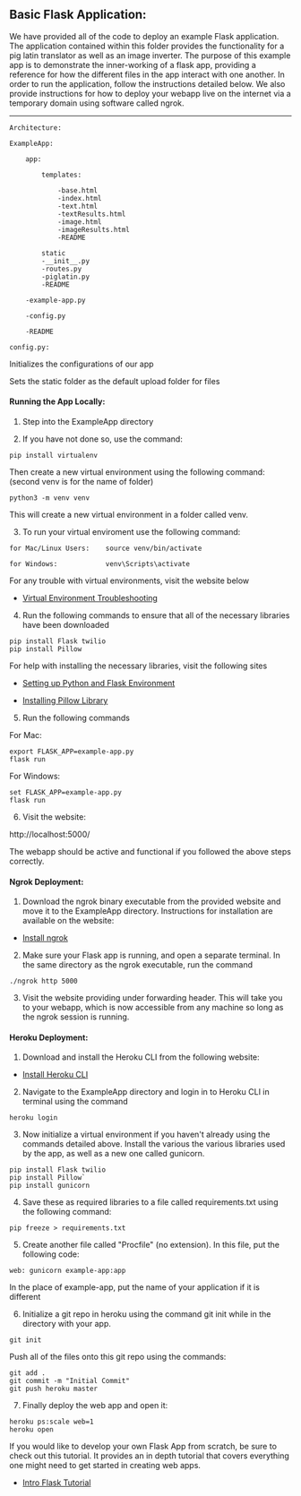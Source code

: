 ## Basic Flask Application:

We have provided all of the code to deploy an example Flask application. The
application contained within this folder provides the functionality for a 
pig latin translator as well as an image inverter. The purpose of this example
app is to demonstrate the inner-working of a flask app, providing a reference
for how the different files in the app interact with one another. In order to 
run the application, follow the instructions detailed below. We also provide
instructions for how to deploy your webapp live on the internet via a temporary
domain using software called ngrok.

---

```
Architecture:

ExampleApp:

    app:

        templates:

            -base.html
            -index.html
            -text.html
            -textResults.html
            -image.html
            -imageResults.html
            -README

        static
        -__init__.py
        -routes.py
        -piglatin.py
        -README

    -example-app.py

    -config.py

    -README

config.py:
```

Initializes the configurations of our app


Sets the static folder as the default upload folder for files

#### Running the App Locally:

1. Step into the ExampleApp directory

2. If you have not done so, use the command:

```pip install virtualenv``` 

Then create a new virtual environment using the following command: (second venv is for the name of folder)

```python3 -m venv venv```

This will create a new virtual environment in a folder called venv.


3. To run your virtual enviroment use the following command:

```
for Mac/Linux Users:    source venv/bin/activate

for Windows:            venv\Scripts\activate 
```

For any trouble with virtual environments, visit the website below

* [Virtual Environment Troubleshooting](https://docs.python-guide.org/dev/virtualenvs/)


4. Run the following commands to ensure that all of the necessary libraries 
   have been downloaded

```
pip install Flask twilio
pip install Pillow
```

For help with installing the necessary libraries, visit the following sites

* [Setting up Python and Flask Environment](https://www.twilio.com/docs/usage/tutorials/how-to-set-up-your-python-and-flask-development-environment)

* [Installing Pillow Library](https://pillow.readthedocs.io/en/stable/installation.html)

5. Run the following commands 

For Mac:

```
export FLASK_APP=example-app.py
flask run
```

For Windows:

```
set FLASK_APP=example-app.py
flask run
```
        
6. Visit the website:

http://localhost:5000/

The webapp should be active and functional if you followed the above steps correctly.


#### Ngrok Deployment:

1. Download the ngrok binary executable from the provided website and move it to the ExampleApp directory. 
   Instructions for installation are available on the website:

* [Install ngrok](https://ngrok.com/download)

2. Make sure your Flask app is running, and open a separate terminal. In the same directory as the ngrok
   executable, run the command

```./ngrok http 5000```

3. Visit the website providing under forwarding header. This will take you to your webapp, which
   is now accessible from any machine so long as the ngrok session is running.


#### Heroku Deployment:

1. Download and install the Heroku CLI from the following website:

* [Install Heroku CLI](https://devcenter.heroku.com/articles/getting-started-with-python#set-up)

2. Navigate to the ExampleApp directory and login in to Heroku CLI in terminal using the command

```heroku login```

3. Now initialize a virtual environment if you haven't already using the commands detailed above.
   Install the various the various libraries used by the app, as well as a new one called gunicorn.
   
```
pip install Flask twilio
pip install Pillow`
pip install gunicorn
```

4. Save these as required libraries to a file called requirements.txt using the following command:

```pip freeze > requirements.txt```

5. Create another file called "Procfile" (no extension). In this file, put the following code:

```web: gunicorn example-app:app```
        
In the place of example-app, put the name of your application if it is different

6. Initialize a git repo in heroku using the command git init while in the directory with your app.
        
 `git init`
        
Push all of the files onto this git repo using the commands:
       
 ```
 git add .
 git commit -m "Initial Commit"
 git push heroku master
 ```

7. Finally deploy the web app and open it:

```
heroku ps:scale web=1
heroku open
```


If you would like to develop your own Flask App from scratch, be sure to check out this tutorial. 
It provides an in depth tutorial that covers everything one might need to get started in creating
web apps. 

* [Intro Flask Tutorial](https://blog.miguelgrinberg.com/post/the-flask-mega-tutorial-part-i-hello-world)

